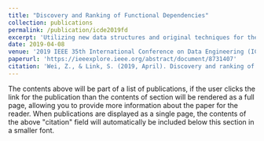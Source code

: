 ```yaml
---
title: "Discovery and Ranking of Functional Dependencies"
collection: publications
permalink: /publication/icde2019fd
excerpt: 'Utilizing new data structures and original techniques for the dynamic computation of stripped partitions, this paper introduces a new hybridization strategy that leverages memory for compuational efficiency.'
date: 2019-04-08
venue: '2019 IEEE 35th International Conference on Data Engineering (ICDE)'
paperurl: 'https://ieeexplore.ieee.org/abstract/document/8731407'
citation: 'Wei, Z., & Link, S. (2019, April). Discovery and ranking of functional dependencies. In 2019 IEEE 35th International Conference on Data Engineering (ICDE) (pp. 1526-1537). IEEE.'
---
```


The contents above will be part of a list of publications, if the user clicks the link for the publication than the contents of section will be rendered as a full page, allowing you to provide more information about the paper for the reader. When publications are displayed as a single page, the contents of the above "citation" field will automatically be included below this section in a smaller font.
